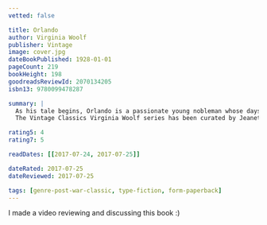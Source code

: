 ```yaml
---
vetted: false

title: Orlando
author: Virginia Woolf
publisher: Vintage
image: cover.jpg
dateBookPublished: 1928-01-01
pageCount: 219
bookHeight: 198
goodreadsReviewId: 2070134205
isbn13: 9780099478287

summary: |
  As his tale begins, Orlando is a passionate young nobleman whose days are spent in rowdy revelry, filled with the colourful delights of Queen Elizabeth's court. By the close, he will have transformed into a modern, thirty-six-year-old woman and three centuries will have passed. Orlando will not only witness the making of history from its edge, but will find that his unique position as a woman who knows what it is to be a man will give him insight into matters of the heart.
  The Vintage Classics Virginia Woolf series has been curated by Jeanette Winterson and Margaret Reynolds, and the texts used are based on the original Hogarth Press editions published by Leonard and Virginia Woolf.

rating5: 4
rating7: 5

readDates: [[2017-07-24, 2017-07-25]]

dateRated: 2017-07-25
dateReviewed: 2017-07-25

tags: [genre-post-war-classic, type-fiction, form-paperback]
---
```


I made a video reviewing and discussing this book :)
